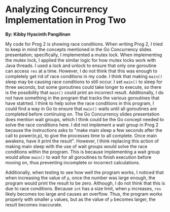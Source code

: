 # Analyzing Concurrency Implementation in Prog Two

**By: Kibby Hyacinth Pangilinan**


My code for Prog 2 is showing race conditions. When writing Prog 2, I tried to keep in mind the concepts mentioned in the Go Concurrency slides presentation; specifically, I implemented a mutex lock. When implementing the mutex lock, I applied the similar logic for how mutex locks work with Java threads. I used a lock and unlock to ensure that only one goroutine can access `res` at a time. However, I do not think that this was enough to completely get rid of race conditions in my code. I think that making `main()` sleep may be causing race conditions to still occur. I set `main()` to sleep for three seconds, but some goroutines could take longer to execute, so there is the possibility that `main()` could print an incorrect result. Additionally, I do not have something in the program that tracks the various goroutines that have statrted. I think to help solve the race conditions in this program, I could find a way in Go to ensure that `main()` waits until all goroutines are completed before continuing on. The Go Concurrency slides presentation does mention wait groups, which I think could be the Go concept needed to solve the race conditions here. I did not implement a wait group in Prog 2 because the instructions asks to "make main sleep a few seconds after the call to power(n,p), to give the processes time to all complete. Once main awakens, have it print the result". However, I think replacing this action of making main sleep with the use of wait groups would solve the race conditions within the program. This is because implementing a wait group would allow `main()` to wait for all goroutines to finish execution before moving on, thus preventing incomplete or incorrect calculations.


Additionally, when testing to see how well the program works, I noticed that when increasing the value of `p`, once the number was large enough, the program would print the result to be zero. Although, I do not think that this is due to race conditions. Because `int` has a size limit, when `p` increases, `res` likely becomes too large and causes an overflow. Thus, the program works properly with smaller `p` values, but as the value of `p` becomes larger, the result becomes inaccurate.